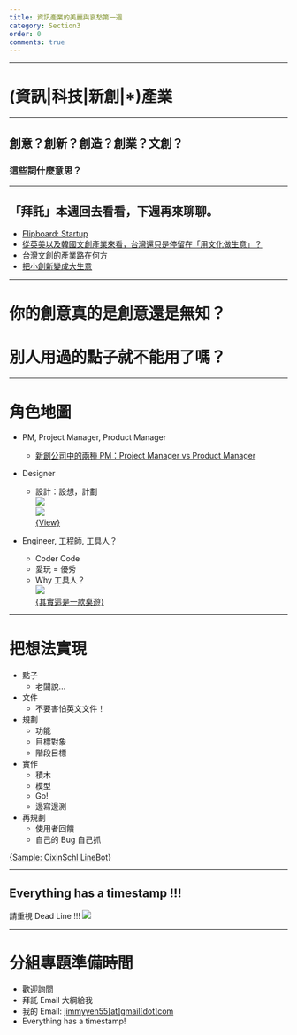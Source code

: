 ```yaml
---
title: 資訊產業的美麗與哀愁第一週
category: Section3
order: 0
comments: true
---
```


---

# (資訊|科技|新創|*)產業

---

## 創意？創新？創造？創業？文創？

### 這些詞什麼意思？

---

## 「拜託」本週回去看看，下週再來聊聊。
+ [Flipboard: Startup](https://flipboard.com/@spring0517/startup-g52ubru6z)
+ [從英美以及韓國文創產業來看，台灣還只是停留在「用文化做生意」？](https://www.thenewslens.com/article/15943)
+ [台灣文創的產業路在何方](http://artmagazine.com.tw/ArtCritic/article951.html)
+ [把小創新變成大生意](https://www.hbrtaiwan.com/article_content_AR0003367.html)

---

# 你的創意真的是創意還是無知？

# 別人用過的點子就不能用了嗎？

---

# 角色地圖
+ PM, Project Manager, Product Manager
	- [新創公司中的兩種 PM：Project Manager vs Product Manager](https://blog.upn.com.tw/2015/09/26/%E6%96%B0%E5%89%B5%E5%85%AC%E5%8F%B8%E4%B8%AD%E7%9A%84%E5%85%A9%E7%A8%AE-pm%EF%BC%9Aproject-manager-vs-product-manager/)

+ Designer
	- 設計：設想，計劃
	<br />![](http://www.inside.com.tw/wp-content/uploads/2013/07/1.png)
	<br />![](http://www.inside.com.tw/wp-content/uploads/2013/07/2.jpeg)
	<br />[{View}](http://www.inside.com.tw/2013/07/10/5-things-designers-wish-their-clients-from-hell-knew)

+ Engineer, 工程師, 工具人？
	- Coder Code
	- 愛玩 = 優秀
	- Why 工具人？
	<br />![](http://i.imgur.com/wDtjiOO.png)
	<br />[{其實這是一款桌遊}](http://www.1111.com.tw/zone/ncku/discussTopic.asp?id=82886)

---

# 把想法實現

+ 點子
	- 老闆說...
+ 文件
	- 不要害怕英文文件！
+ 規劃
	- 功能
	- 目標對象
	- 階段目標
+ 實作
	- 積木
	- 模型
	- Go!
	- 邊寫邊測
+ 再規劃
	- 使用者回饋
	- 自己的 Bug 自己抓

[{Sample: CixinSchl LineBot}](/icixin/Section3/section3-2/)

---

## Everything has a timestamp !!!

請重視 Dead Line !!!
![](http://images-cdn.9gag.com/photo/6818802_700b_v3.jpg)

---

# 分組專題準備時間
+ 歡迎詢問
+ 拜託 Email 大綱給我
+ 我的 Email: [jimmyyen55[at]gmail[dot]com](mailto:jimmyyen55@gmail.com)
+ Everything has a timestamp!